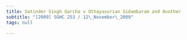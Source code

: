 ```yaml
---
title: Satinder Singh Garcha v Uthayasurian Sidambaram and Another
subtitle: "[2009] SGHC 253 / 12\_November\_2009"
tags: null

---
```


